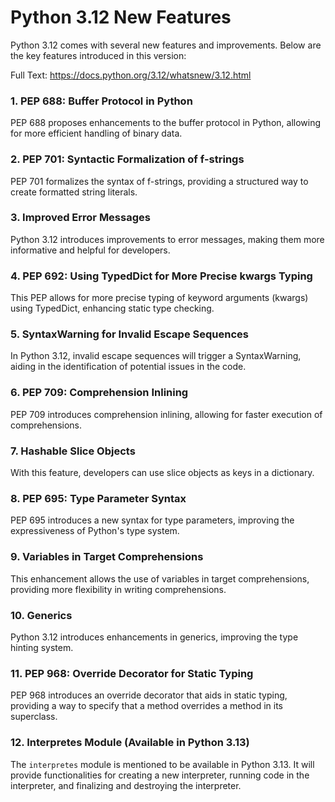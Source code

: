 # Python 3.12 New Features

Python 3.12 comes with several new features and improvements. Below are the key features introduced in this version:

Full Text: https://docs.python.org/3.12/whatsnew/3.12.html

### 1. PEP 688: Buffer Protocol in Python

PEP 688 proposes enhancements to the buffer protocol in Python, allowing for more efficient handling of binary data.

### 2. PEP 701: Syntactic Formalization of f-strings

PEP 701 formalizes the syntax of f-strings, providing a structured way to create formatted string literals.

### 3. Improved Error Messages

Python 3.12 introduces improvements to error messages, making them more informative and helpful for developers.

### 4. PEP 692: Using TypedDict for More Precise kwargs Typing

This PEP allows for more precise typing of keyword arguments (kwargs) using TypedDict, enhancing static type checking.

### 5. SyntaxWarning for Invalid Escape Sequences

In Python 3.12, invalid escape sequences will trigger a SyntaxWarning, aiding in the identification of potential issues in the code.

### 6. PEP 709: Comprehension Inlining

PEP 709 introduces comprehension inlining, allowing for faster execution of comprehensions.

### 7. Hashable Slice Objects

With this feature, developers can use slice objects as keys in a dictionary.

### 8. PEP 695: Type Parameter Syntax

PEP 695 introduces a new syntax for type parameters, improving the expressiveness of Python's type system.

### 9. Variables in Target Comprehensions

This enhancement allows the use of variables in target comprehensions, providing more flexibility in writing comprehensions.

### 10. Generics

Python 3.12 introduces enhancements in generics, improving the type hinting system.

### 11. PEP 968: Override Decorator for Static Typing

PEP 968 introduces an override decorator that aids in static typing, providing a way to specify that a method overrides a method in its superclass.

### 12. Interpretes Module (Available in Python 3.13)

The `interpretes` module is mentioned to be available in Python 3.13. It will provide functionalities for creating a new interpreter, running code in the interpreter, and finalizing and destroying the interpreter.
